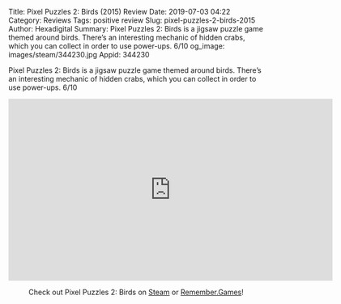Title: Pixel Puzzles 2: Birds (2015) Review
Date: 2019-07-03 04:22
Category: Reviews
Tags: positive review
Slug: pixel-puzzles-2-birds-2015
Author: Hexadigital
Summary: Pixel Puzzles 2: Birds is a jigsaw puzzle game themed around birds. There’s an interesting mechanic of hidden crabs, which you can collect in order to use power-ups. 6/10
og_image: images/steam/344230.jpg
Appid: 344230

Pixel Puzzles 2: Birds is a jigsaw puzzle game themed around birds. There’s an interesting mechanic of hidden crabs, which you can collect in order to use power-ups. 6/10

<center><iframe src="https://www.youtube.com/embed/mzChHu5snjE?feature=oembed" allow="accelerometer; autoplay; encrypted-media; gyroscope; picture-in-picture" width="640" height="360" frameborder="0"></iframe>

Check out Pixel Puzzles 2: Birds on [Steam](https://store.steampowered.com/app/344230/?curator_clanid=34633900) or [Remember.Games](https://remember.games/game/1361/)!</center>
